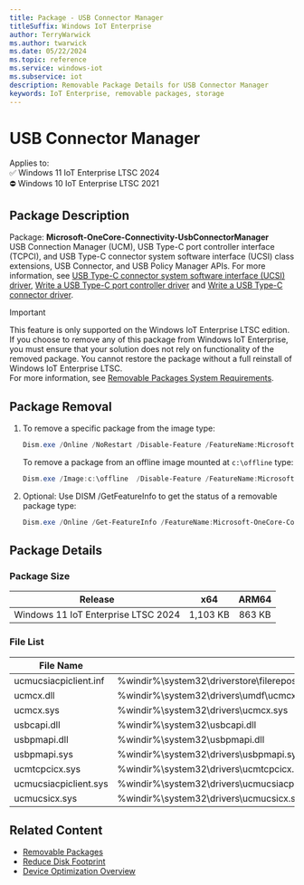 ```yaml
---
title: Package - USB Connector Manager
titleSuffix: Windows IoT Enterprise
author: TerryWarwick
ms.author: twarwick
ms.date: 05/22/2024
ms.topic: reference
ms.service: windows-iot
ms.subservice: iot
description: Removable Package Details for USB Connector Manager
keywords: IoT Enterprise, removable packages, storage
---
```


# USB Connector Manager

Applies to:  
✅ Windows 11 IoT Enterprise LTSC 2024  
⛔ Windows 10 IoT Enterprise LTSC 2021

## Package Description

Package: **Microsoft-OneCore-Connectivity-UsbConnectorManager** </br> USB Connection Manager (UCM), USB Type-C port controller interface (TCPCI), and USB Type-C connector system software interface (UCSI) class extensions,  USB Connector, and USB Policy Manager APIs. For more information, see [USB Type-C connector system software interface (UCSI) driver](/windows-hardware/drivers/usbcon/ucsi), [Write a USB Type-C port controller driver](/windows-hardware/drivers/usbcon/write-a-usb-type-c-port-controller-driver) and [Write a USB Type-C connector driver](/windows-hardware/drivers/usbcon/bring-up-a-usb-type-c-connector-on-a-windows-system).

> [!IMPORTANT]
>
> This feature is only supported on the Windows IoT Enterprise LTSC edition.  If you choose to remove any of this package from Windows IoT Enterprise, you must ensure that your solution does not rely on functionality of the removed package. You cannot restore the package without a full reinstall of Windows IoT Enterprise LTSC.  
> For more information, see [Removable Packages System Requirements](../Removable-Packages.md#system-requirements).

## Package Removal

1. To remove a specific package from the image type:

   ```powershell
   Dism.exe /Online /NoRestart /Disable-Feature /FeatureName:Microsoft-OneCore-Connectivity-UsbConnectorManager /PackageName:@Package
   ````

   To remove a package from an offline image mounted at `c:\offline` type:

   ```powershell
   Dism.exe /Image:c:\offline  /Disable-Feature /FeatureName:Microsoft-OneCore-Connectivity-UsbConnectorManager /PackageName:@Package
   ```

1. Optional: Use DISM /GetFeatureInfo to get the status of a removable package type:

   ```powershell
   Dism.exe /Online /Get-FeatureInfo /FeatureName:Microsoft-OneCore-Connectivity-UsbConnectorManager /PackageName:@Package
   ````

## Package Details

### Package Size

| Release                             |   x64     |    ARM64    |
|-------------------------------------|:---------:|:-----------:|
| Windows 11 IoT Enterprise LTSC 2024 | 1,103 KB  | 863 KB      |

### File List

| File Name | Installed Location |
|-----------|--------------------|
| ucmucsiacpiclient.inf | %windir%\system32\driverstore\filerepository\ucmucsiacpiclient.inf_amd64_ec9b4186b56641aa\ucmucsiacpiclient.inf |
| ucmcx.dll | %windir%\system32\drivers\umdf\ucmcx.dll |
| ucmcx.sys | %windir%\system32\drivers\ucmcx.sys |
| usbcapi.dll | %windir%\system32\usbcapi.dll |
| usbpmapi.dll | %windir%\system32\usbpmapi.dll |
| usbpmapi.sys | %windir%\system32\drivers\usbpmapi.sys |
| ucmtcpcicx.sys | %windir%\system32\drivers\ucmtcpcicx.sys |
| ucmucsiacpiclient.sys | %windir%\system32\drivers\ucmucsiacpiclient.sys |
| ucmucsicx.sys | %windir%\system32\drivers\ucmucsicx.sys |

## Related Content

- [Removable Packages](/windows/iot/iot-enterprise/Optimize-Your-Device/Removable-Packages)
- [Reduce Disk Footprint](/windows/iot/iot-enterprise/Optimize-Your-Device/Reduce-Disk-Footprint)
- [Device Optimization Overview](/windows/iot/iot-enterprise/Optimize-Your-Device/Overview)
